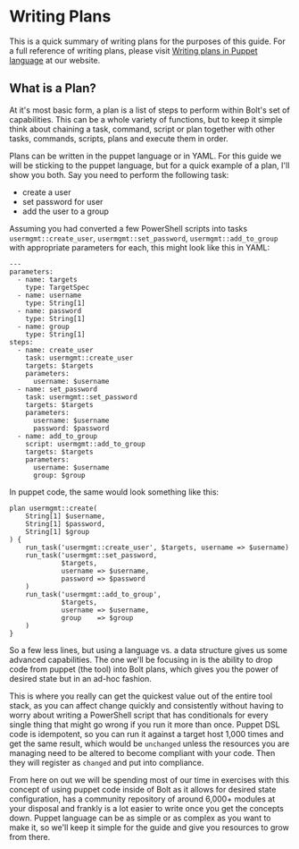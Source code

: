 # Writing Plans

This is a quick summary of writing plans for the purposes of this guide. For a full reference of writing plans, please visit [Writing plans in Puppet language](https://puppet.com/docs/bolt/latest/writing_plans.html) at our website.

## What is a Plan?

At it's most basic form, a plan is a list of steps to perform within Bolt's set of capabilities. This can be a whole variety of functions, but to keep it simple think about chaining a task, command, script or plan together with other tasks, commands, scripts, plans and execute them in order. 

Plans can be written in the puppet language or in YAML. For this guide we will be sticking to the puppet language, but for a quick example of a plan, I'll show you both. Say you need to perform the following task:

  - create a user
  - set password for user
  - add the user to a group

Assuming you had converted a few PowerShell scripts into tasks `usermgmt::create_user`, `usermgmt::set_password`, `usermgmt::add_to_group` with appropriate parameters for each, this might look like this in YAML:

    ---
    parameters:
      - name: targets
        type: TargetSpec
      - name: username
        type: String[1]
      - name: password
        type: String[1]
      - name: group
        type: String[1]
    steps:
      - name: create_user
        task: usermgmt::create_user
        targets: $targets
        parameters:
          username: $username
      - name: set_password
        task: usermgmt::set_password
        targets: $targets
        parameters:
          username: $username
          password: $password
      - name: add_to_group
        script: usermgmt::add_to_group
        targets: $targets
        parameters:
          username: $username
          group: $group

In puppet code, the same would look something like this:

    plan usermgmt::create(
        String[1] $username,
        String[1] $password,
        String[1] $group
    ) {
        run_task('usermgmt::create_user', $targets, username => $username)
        run_task('usermgmt::set_password,
                 $targets,
                 username => $username,
                 password => $password
        )
        run_task('usermgmt::add_to_group',
                 $targets,
                 username => $username,
                 group    => $group
        )
    }

So a few less lines, but using a language vs. a data structure gives us some advanced capabilities. The one we'll be focusing in is the ability to drop code from puppet (the tool) into Bolt plans, which gives you the power of desired state but in an ad-hoc fashion.

This is where you really can get the quickest value out of the entire tool stack, as you can affect change quickly and consistently without having to worry about writing a PowerShell script that has conditionals for every single thing that might go wrong if you run it more than once. Puppet DSL code is idempotent, so you can run it against a target host 1,000 times and get the same result, which would be `unchanged` unless the resources you are managing need to be altered to become compliant with your code. Then they will register as `changed` and put into compliance.

From here on out we will be spending most of our time in exercises with this concept of using puppet code inside of Bolt as it allows for desired state configuration, has a community repository of around 6,000+ modules at your disposal and frankly is a lot easier to write once you get the concepts down. Puppet language can be as simple or as complex as you want to make it, so we'll keep it simple for the guide and give you resources to grow from there.